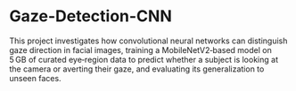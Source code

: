 # Gaze-Detection-CNN
This project investigates how convolutional neural networks can distinguish gaze direction in facial images, training a MobileNetV2‑based model on 5 GB of curated eye‑region data to predict whether a subject is looking at the camera or averting their gaze, and evaluating its generalization to unseen faces.
